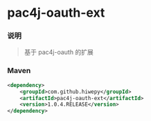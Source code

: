 # pac4j-oauth-ext

### 说明

 > 基于 pac4j-oauth 的扩展

### Maven

``` xml
<dependency>
	<groupId>com.github.hiwepy</groupId>
	<artifactId>pac4j-oauth-ext</artifactId>
	<version>1.0.4.RELEASE</version>
</dependency>
```


